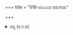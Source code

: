 +++
title = "019 ಅರಿಬಲದ ಕಡುಗೇಡು"

+++

<details><summary>ಗದ್ಯ (ಕ.ಗ.ಪ) </summary>

19. "ಶತ್ರುಗಳಾದ ಪಾಂಡವರಸೈನ್ಯಕ್ಕೆ ಉಂಟಾದ ಸೋಲು ಅವಮಾನಗಳು ದೇವತೆಗಳವರೆಗೂ ಹಬ್ಬಿತು. ಅಯ್ಯೋ ಶಿವನೇ, ಇಂದ್ರನಿಗೂ ದುಃಖ ಆವರಿಸಿತು. ಭೀಷ್ಮ ದ್ರೋಣರು ನಿಜವಾಗಿಯೂ ಈ ಬಗೆಯ ಸಾಹಸವನ್ನು ತೋರಿಸಿ ಯುದ್ಧ ಮಾಡಿದರೆ? ನಿಷ್ಠುರದ  ಮಾತನ್ನು ಹೇಳುತ್ತಿದ್ದೇನೆಂದು ಭಾವಿಸಬೇಡಿ. ನೋಡಿದ್ದನ್ನು ಹೇಳುತ್ತಿದ್ದೇನೆ ಅಷ್ಟೆ" ಎಂದ ದುರ್ಯೋಧನ.
</details>
